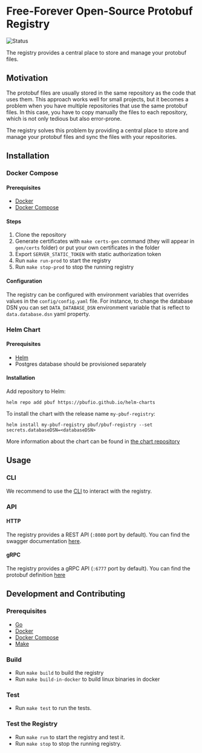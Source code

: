 # Free-Forever Open-Source Protobuf Registry

![Status](https://github.com/pbufio/pbuf-registry/actions/workflows/main.yml/badge.svg)

The registry provides a central place to store and manage your protobuf files.

## Motivation

The protobuf files are usually stored in the same repository as the code that uses them. 
This approach works well for small projects, but it becomes a problem when you have multiple repositories that use the same protobuf files. 
In this case, you have to copy manually the files to each repository, which is not only tedious but also error-prone.

The registry solves this problem by providing a central place to store and manage your protobuf files and sync the files with your repositories.

## Installation

### Docker Compose

#### Prerequisites

- [Docker](https://docs.docker.com/get-docker/)
- [Docker Compose](https://docs.docker.com/compose/install/)

#### Steps

1. Clone the repository
2. Generate certificates with `make certs-gen` command (they will appear in `gen/certs` folder) or put your own certificates in the folder
3. Export `SERVER_STATIC_TOKEN` with static authorization token
4. Run `make run-prod` to start the registry
5. Run `make stop-prod` to stop the running registry

#### Configuration

The registry can be configured with environment variables that overrides values in the `config/config.yaml` file. For instance, to change the database DSN you can set `DATA_DATABASE_DSN` environment variable that is reflect to `data.database.dsn` yaml property.

### Helm Chart

#### Prerequisites

- [Helm](https://helm.sh/docs/intro/install/)
- Postgres database should be provisioned separately

#### Installation

Add repository to Helm:

```shell
helm repo add pbuf https://pbufio.github.io/helm-charts
```

To install the chart with the release name `my-pbuf-registry`:

```shell
helm install my-pbuf-registry pbuf/pbuf-registry --set secrets.databaseDSN=<databaseDSN>
```

More information about the chart can be found in [the chart repository](https://github.com/pbufio/helm-charts)

## Usage

### CLI

We recommend to use the [CLI](https://github.com/pbufio/pbuf-cli) to interact with the registry.

### API

#### HTTP

The registry provides a REST API (`:8080` port by default). You can find the swagger documentation [here](https://github.com/pbufio/pbuf-registry/blob/main/gen/v1/registry.swagger.json).

#### gRPC

The registry provides a gRPC API (`:6777` port by default). You can find the protobuf definition [here](https://github.com/pbufio/pbuf-registry/blob/main/api/v1/registry.proto)

## Development and Contributing

### Prerequisites

- [Go](https://golang.org/doc/install)
- [Docker](https://docs.docker.com/get-docker/)
- [Docker Compose](https://docs.docker.com/compose/install/)
- [Make](https://www.gnu.org/software/make/)

### Build

- Run `make build` to build the registry
- Run `make build-in-docker` to build linux binaries in docker

### Test

- Run `make test` to run the tests.

### Test the Registry

- Run `make run` to start the registry and test it.
- Run `make stop` to stop the running registry.